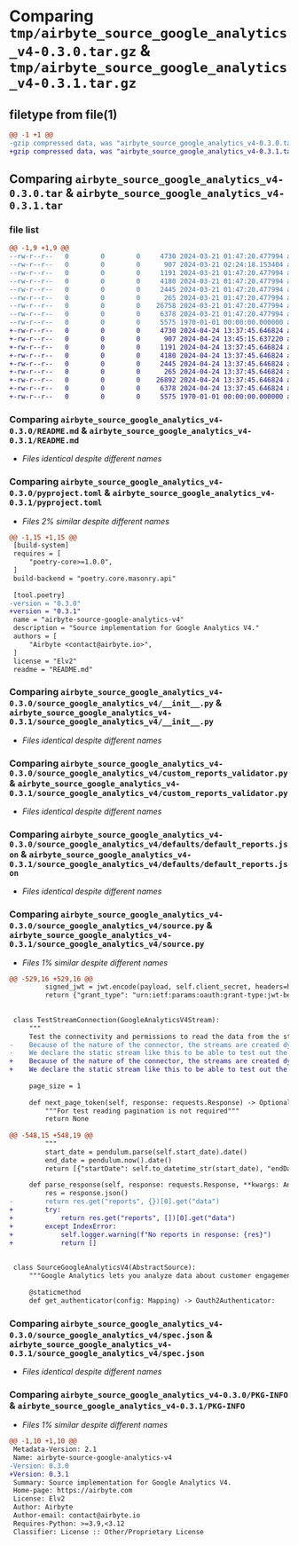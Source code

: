 # Comparing `tmp/airbyte_source_google_analytics_v4-0.3.0.tar.gz` & `tmp/airbyte_source_google_analytics_v4-0.3.1.tar.gz`

## filetype from file(1)

```diff
@@ -1 +1 @@
-gzip compressed data, was "airbyte_source_google_analytics_v4-0.3.0.tar", max compression
+gzip compressed data, was "airbyte_source_google_analytics_v4-0.3.1.tar", max compression
```

## Comparing `airbyte_source_google_analytics_v4-0.3.0.tar` & `airbyte_source_google_analytics_v4-0.3.1.tar`

### file list

```diff
@@ -1,9 +1,9 @@
--rw-r--r--   0        0        0     4730 2024-03-21 01:47:20.477994 airbyte_source_google_analytics_v4-0.3.0/README.md
--rw-r--r--   0        0        0      907 2024-03-21 02:24:18.153404 airbyte_source_google_analytics_v4-0.3.0/pyproject.toml
--rw-r--r--   0        0        0     1191 2024-03-21 01:47:20.477994 airbyte_source_google_analytics_v4-0.3.0/source_google_analytics_v4/__init__.py
--rw-r--r--   0        0        0     4180 2024-03-21 01:47:20.477994 airbyte_source_google_analytics_v4-0.3.0/source_google_analytics_v4/custom_reports_validator.py
--rw-r--r--   0        0        0     2445 2024-03-21 01:47:20.477994 airbyte_source_google_analytics_v4-0.3.0/source_google_analytics_v4/defaults/default_reports.json
--rw-r--r--   0        0        0      265 2024-03-21 01:47:20.477994 airbyte_source_google_analytics_v4-0.3.0/source_google_analytics_v4/run.py
--rw-r--r--   0        0        0    26758 2024-03-21 01:47:20.477994 airbyte_source_google_analytics_v4-0.3.0/source_google_analytics_v4/source.py
--rw-r--r--   0        0        0     6378 2024-03-21 01:47:20.477994 airbyte_source_google_analytics_v4-0.3.0/source_google_analytics_v4/spec.json
--rw-r--r--   0        0        0     5575 1970-01-01 00:00:00.000000 airbyte_source_google_analytics_v4-0.3.0/PKG-INFO
+-rw-r--r--   0        0        0     4730 2024-04-24 13:37:45.646824 airbyte_source_google_analytics_v4-0.3.1/README.md
+-rw-r--r--   0        0        0      907 2024-04-24 13:45:15.637220 airbyte_source_google_analytics_v4-0.3.1/pyproject.toml
+-rw-r--r--   0        0        0     1191 2024-04-24 13:37:45.646824 airbyte_source_google_analytics_v4-0.3.1/source_google_analytics_v4/__init__.py
+-rw-r--r--   0        0        0     4180 2024-04-24 13:37:45.646824 airbyte_source_google_analytics_v4-0.3.1/source_google_analytics_v4/custom_reports_validator.py
+-rw-r--r--   0        0        0     2445 2024-04-24 13:37:45.646824 airbyte_source_google_analytics_v4-0.3.1/source_google_analytics_v4/defaults/default_reports.json
+-rw-r--r--   0        0        0      265 2024-04-24 13:37:45.646824 airbyte_source_google_analytics_v4-0.3.1/source_google_analytics_v4/run.py
+-rw-r--r--   0        0        0    26892 2024-04-24 13:37:45.646824 airbyte_source_google_analytics_v4-0.3.1/source_google_analytics_v4/source.py
+-rw-r--r--   0        0        0     6378 2024-04-24 13:37:45.646824 airbyte_source_google_analytics_v4-0.3.1/source_google_analytics_v4/spec.json
+-rw-r--r--   0        0        0     5575 1970-01-01 00:00:00.000000 airbyte_source_google_analytics_v4-0.3.1/PKG-INFO
```

### Comparing `airbyte_source_google_analytics_v4-0.3.0/README.md` & `airbyte_source_google_analytics_v4-0.3.1/README.md`

 * *Files identical despite different names*

### Comparing `airbyte_source_google_analytics_v4-0.3.0/pyproject.toml` & `airbyte_source_google_analytics_v4-0.3.1/pyproject.toml`

 * *Files 2% similar despite different names*

```diff
@@ -1,15 +1,15 @@
 [build-system]
 requires = [
     "poetry-core>=1.0.0",
 ]
 build-backend = "poetry.core.masonry.api"
 
 [tool.poetry]
-version = "0.3.0"
+version = "0.3.1"
 name = "airbyte-source-google-analytics-v4"
 description = "Source implementation for Google Analytics V4."
 authors = [
     "Airbyte <contact@airbyte.io>",
 ]
 license = "Elv2"
 readme = "README.md"
```

### Comparing `airbyte_source_google_analytics_v4-0.3.0/source_google_analytics_v4/__init__.py` & `airbyte_source_google_analytics_v4-0.3.1/source_google_analytics_v4/__init__.py`

 * *Files identical despite different names*

### Comparing `airbyte_source_google_analytics_v4-0.3.0/source_google_analytics_v4/custom_reports_validator.py` & `airbyte_source_google_analytics_v4-0.3.1/source_google_analytics_v4/custom_reports_validator.py`

 * *Files identical despite different names*

### Comparing `airbyte_source_google_analytics_v4-0.3.0/source_google_analytics_v4/defaults/default_reports.json` & `airbyte_source_google_analytics_v4-0.3.1/source_google_analytics_v4/defaults/default_reports.json`

 * *Files identical despite different names*

### Comparing `airbyte_source_google_analytics_v4-0.3.0/source_google_analytics_v4/source.py` & `airbyte_source_google_analytics_v4-0.3.1/source_google_analytics_v4/source.py`

 * *Files 1% similar despite different names*

```diff
@@ -529,16 +529,16 @@
         signed_jwt = jwt.encode(payload, self.client_secret, headers=headers, algorithm="RS256")
         return {"grant_type": "urn:ietf:params:oauth:grant-type:jwt-bearer", "assertion": str(signed_jwt)}
 
 
 class TestStreamConnection(GoogleAnalyticsV4Stream):
     """
     Test the connectivity and permissions to read the data from the stream.
-    Because of the nature of the connector, the streams are created dynamicaly.
-    We declare the static stream like this to be able to test out the prmissions to read the particular view_id."""
+    Because of the nature of the connector, the streams are created dynamically.
+    We declare the static stream like this to be able to test out the permissions to read the particular view_id."""
 
     page_size = 1
 
     def next_page_token(self, response: requests.Response) -> Optional[Mapping[str, Any]]:
         """For test reading pagination is not required"""
         return None
 
@@ -548,15 +548,19 @@
         """
         start_date = pendulum.parse(self.start_date).date()
         end_date = pendulum.now().date()
         return [{"startDate": self.to_datetime_str(start_date), "endDate": self.to_datetime_str(end_date)}]
 
     def parse_response(self, response: requests.Response, **kwargs: Any) -> Iterable[Mapping]:
         res = response.json()
-        return res.get("reports", {})[0].get("data")
+        try:
+            return res.get("reports", [])[0].get("data")
+        except IndexError:
+            self.logger.warning(f"No reports in response: {res}")
+            return []
 
 
 class SourceGoogleAnalyticsV4(AbstractSource):
     """Google Analytics lets you analyze data about customer engagement with your website or application."""
 
     @staticmethod
     def get_authenticator(config: Mapping) -> Oauth2Authenticator:
```

### Comparing `airbyte_source_google_analytics_v4-0.3.0/source_google_analytics_v4/spec.json` & `airbyte_source_google_analytics_v4-0.3.1/source_google_analytics_v4/spec.json`

 * *Files identical despite different names*

### Comparing `airbyte_source_google_analytics_v4-0.3.0/PKG-INFO` & `airbyte_source_google_analytics_v4-0.3.1/PKG-INFO`

 * *Files 1% similar despite different names*

```diff
@@ -1,10 +1,10 @@
 Metadata-Version: 2.1
 Name: airbyte-source-google-analytics-v4
-Version: 0.3.0
+Version: 0.3.1
 Summary: Source implementation for Google Analytics V4.
 Home-page: https://airbyte.com
 License: Elv2
 Author: Airbyte
 Author-email: contact@airbyte.io
 Requires-Python: >=3.9,<3.12
 Classifier: License :: Other/Proprietary License
```


